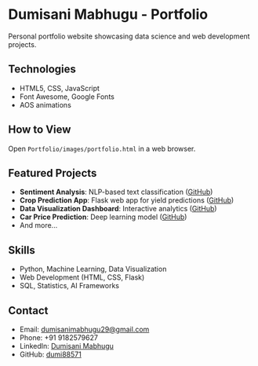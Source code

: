 # Dumisani Mabhugu - Portfolio

Personal portfolio website showcasing data science and web development projects.

## Technologies
- HTML5, CSS, JavaScript
- Font Awesome, Google Fonts
- AOS animations

## How to View
Open `Portfolio/images/portfolio.html` in a web browser.

## Featured Projects
- **Sentiment Analysis**: NLP-based text classification ([GitHub](https://github.com/dumi88571/Financial-Sentiment-Analysis))
- **Crop Prediction App**: Flask web app for yield predictions ([GitHub](https://github.com/dumi88571/Crop-Prediction-App))
- **Data Visualization Dashboard**: Interactive analytics ([GitHub](https://github.com/dumi88571/data-visualization-dashboard))
- **Car Price Prediction**: Deep learning model ([GitHub](https://github.com/dumi88571/CAR-PRICE-PREDICTION-USING-DEEP-LEARNING))
- And more...

## Skills
- Python, Machine Learning, Data Visualization
- Web Development (HTML, CSS, Flask)
- SQL, Statistics, AI Frameworks

## Contact
- Email: dumisanimabhugu29@gmail.com
- Phone: +91 9182579627
- LinkedIn: [Dumisani Mabhugu](https://www.linkedin.com/in/dumisani-mabhugu-39ab3a2a5)
- GitHub: [dumi88571](https://github.com/dumi88571)
